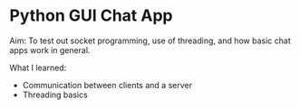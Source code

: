 # Python GUI Chat App

Aim:
To test out socket programming, use of threading, and how basic chat apps work in general.

What I learned:
- Communication between clients and a server
- Threading basics
